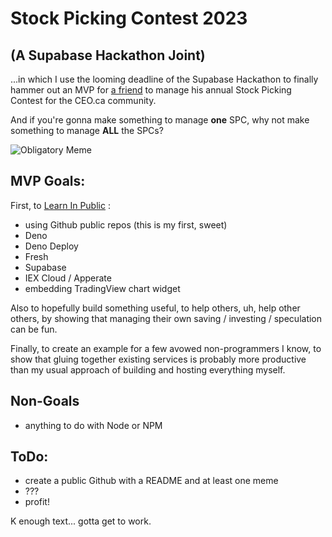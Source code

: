 # Stock Picking Contest 2023

## (A Supabase Hackathon Joint)

...in which I use the looming deadline of the Supabase Hackathon to finally hammer out an MVP for [a friend](http://everythingeven.com/2022spc.php) to manage his annual Stock Picking Contest for the CEO.ca community. 

And if you're gonna make something to manage **one** SPC, why not make something to manage **ALL** the SPCs?

![Obligatory Meme](https://imgflip.com/i/74r9ct)

## MVP Goals:

First, to [Learn In Public](https://www.swyx.io/learn-in-public) :

 * using Github public repos (this is my first, sweet)
 * Deno
 * Deno Deploy
 * Fresh
 * Supabase
 * IEX Cloud / Apperate
 * embedding TradingView chart widget

Also to hopefully build something useful, to help others, uh, help other others, by showing that managing their own saving / investing / speculation can be fun.

Finally, to create an example for a few avowed non-programmers I know, to show that gluing together existing services is probably more productive than my usual approach of building and hosting everything myself.

## Non-Goals

 * anything to do with Node or NPM

## ToDo:

 * create a public Github with a README and at least one meme
 * ???
 * profit!
 
 K enough text... gotta get to work.

